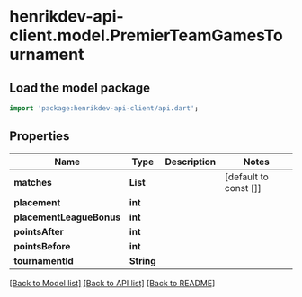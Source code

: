 # henrikdev-api-client.model.PremierTeamGamesTournament

## Load the model package
```dart
import 'package:henrikdev-api-client/api.dart';
```

## Properties
Name | Type | Description | Notes
------------ | ------------- | ------------- | -------------
**matches** | **List<String>** |  | [default to const []]
**placement** | **int** |  | 
**placementLeagueBonus** | **int** |  | 
**pointsAfter** | **int** |  | 
**pointsBefore** | **int** |  | 
**tournamentId** | **String** |  | 

[[Back to Model list]](../README.md#documentation-for-models) [[Back to API list]](../README.md#documentation-for-api-endpoints) [[Back to README]](../README.md)


